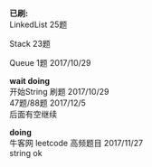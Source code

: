 **已刷:**  
LinkedList 25题   

Stack   23题

Queue   1题   	 2017/10/29

**wait doing**  
开始String 刷题  2017/10/29    
47题/88题   	 2017/12/5  
后面有空继续   

**doing**    
牛客网 leetcode 高频题目 2017/11/27  
string ok  




